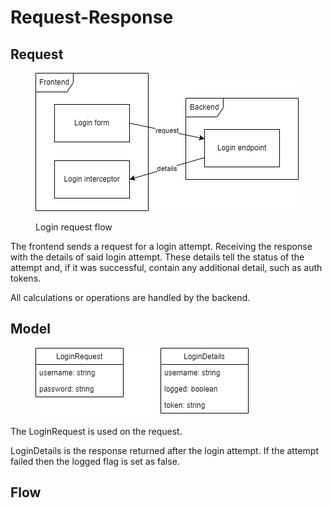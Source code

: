 # Request-Response

## Request

<figure><img src="../../.gitbook/assets/login_request_flow.drawio.png" alt=""><figcaption><p>Login request flow</p></figcaption></figure>

The frontend sends a request for a login attempt. Receiving the response with the details of said login attempt. These details tell the status of the attempt and, if it was successful, contain any additional detail, such as auth tokens.

All calculations or operations are handled by the backend.

## Model

<figure><img src="../../.gitbook/assets/login_model.drawio.png" alt=""><figcaption></figcaption></figure>

The LoginRequest is used on the request.

LoginDetails is the response returned after the login attempt. If the attempt failed then the logged flag is set as false.

## Flow

